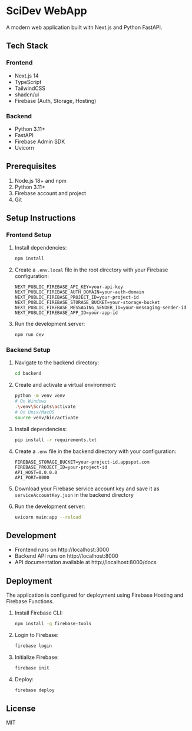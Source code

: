 # SciDev WebApp

A modern web application built with Next.js and Python FastAPI.

## Tech Stack

### Frontend
- Next.js 14
- TypeScript
- TailwindCSS
- shadcn/ui
- Firebase (Auth, Storage, Hosting)

### Backend
- Python 3.11+
- FastAPI
- Firebase Admin SDK
- Uvicorn

## Prerequisites

1. Node.js 18+ and npm
2. Python 3.11+
3. Firebase account and project
4. Git

## Setup Instructions

### Frontend Setup
1. Install dependencies:
   ```bash
   npm install
   ```

2. Create a `.env.local` file in the root directory with your Firebase configuration:
   ```
   NEXT_PUBLIC_FIREBASE_API_KEY=your-api-key
   NEXT_PUBLIC_FIREBASE_AUTH_DOMAIN=your-auth-domain
   NEXT_PUBLIC_FIREBASE_PROJECT_ID=your-project-id
   NEXT_PUBLIC_FIREBASE_STORAGE_BUCKET=your-storage-bucket
   NEXT_PUBLIC_FIREBASE_MESSAGING_SENDER_ID=your-messaging-sender-id
   NEXT_PUBLIC_FIREBASE_APP_ID=your-app-id
   ```

3. Run the development server:
   ```bash
   npm run dev
   ```

### Backend Setup
1. Navigate to the backend directory:
   ```bash
   cd backend
   ```

2. Create and activate a virtual environment:
   ```bash
   python -m venv venv
   # On Windows
   .\venv\Scripts\activate
   # On Unix/MacOS
   source venv/bin/activate
   ```

3. Install dependencies:
   ```bash
   pip install -r requirements.txt
   ```

4. Create a `.env` file in the backend directory with your configuration:
   ```
   FIREBASE_STORAGE_BUCKET=your-project-id.appspot.com
   FIREBASE_PROJECT_ID=your-project-id
   API_HOST=0.0.0.0
   API_PORT=8000
   ```

5. Download your Firebase service account key and save it as `serviceAccountKey.json` in the backend directory

6. Run the development server:
   ```bash
   uvicorn main:app --reload
   ```

## Development

- Frontend runs on http://localhost:3000
- Backend API runs on http://localhost:8000
- API documentation available at http://localhost:8000/docs

## Deployment

The application is configured for deployment using Firebase Hosting and Firebase Functions.

1. Install Firebase CLI:
   ```bash
   npm install -g firebase-tools
   ```

2. Login to Firebase:
   ```bash
   firebase login
   ```

3. Initialize Firebase:
   ```bash
   firebase init
   ```

4. Deploy:
   ```bash
   firebase deploy
   ```

## License

MIT
